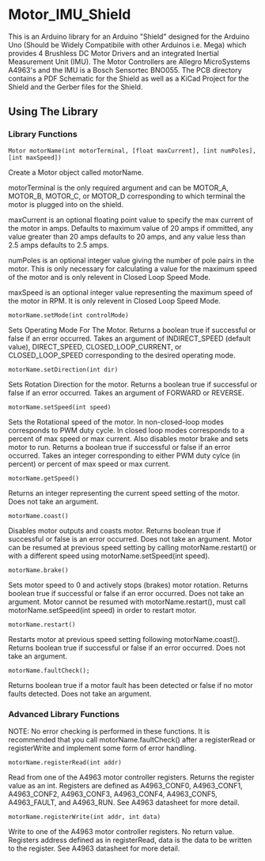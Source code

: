 # Motor_IMU_Shield

This is an Arduino library for an Arduino "Shield" designed for the Arduino Uno (Should be Widely Compatibile with other Arduinos i.e. Mega) which provides 4 Brushless DC Motor Drivers and an integrated Inertial Measurement Unit (IMU). The Motor Controllers are Allegro MicroSystems A4963's and the IMU is a Bosch Sensortec BNO055. The PCB directory contains a PDF Schematic for the Shield as well as a KiCad Project for the Shield and the Gerber files for the Shield.

## Using The Library

### Library Functions

```
Motor motorName(int motorTerminal, [float maxCurrent], [int numPoles], [int maxSpeed])
```

Create a Motor object called motorName.

motorTerminal is the only required argument and can be MOTOR_A, MOTOR_B, MOTOR_C, or MOTOR_D corresponding to which terminal the motor is plugged into on the shield.

maxCurrent is an optional floating point value to specify the max current of the motor in amps. Defaults to maximum value of 20 amps if ommitted, any value greater than 20 amps defaults to 20 amps, and any value less than 2.5 amps defaults to 2.5 amps.

numPoles is an optional integer value giving the number of pole pairs in the motor. This is only necessary for calculating a value for the maximum speed of the motor and is only relevent in Closed Loop Speed Mode.

maxSpeed is an optional integer value representing the maximum speed of the motor in RPM. It is only relevent in Closed Loop Speed Mode.

```
motorName.setMode(int controlMode)
```

Sets Operating Mode For The Motor. Returns a boolean true if successful or false if an error occurred. Takes an argument of INDIRECT_SPEED (default value), DIRECT_SPEED, CLOSED_LOOP_CURRENT, or CLOSED_LOOP_SPEED corresponding to the desired operating mode.

```
motorName.setDirection(int dir)
```

Sets Rotation Direction for the motor. Returns a boolean true if successful or false if an error occurred. Takes an argument of FORWARD or REVERSE.

```
motorName.setSpeed(int speed)
```

Sets the Rotational speed of the motor. In non-closed-loop modes corresponds to PWM duty cycle. In closed loop modes corresponds to a percent of max speed or max current. Also disables motor brake and sets motor to run. Returns a boolean true if successful or false if an error occurred. Takes an integer corresponding to either PWM duty cylce (in percent) or percent of max speed or max current.

```
motorName.getSpeed()
```

Returns an integer representing the current speed setting of the motor. Does not take an argument.

```
motorName.coast()
```

Disables motor outputs and coasts motor. Returns boolean true if successful or false is an error occurred. Does not take an argument. Motor can be resumed at previous speed setting by calling motorName.restart() or with a different speed using motorName.setSpeed(int speed).

```
motorName.brake()
```

Sets motor speed to 0 and actively stops (brakes) motor rotation. Returns boolean true if successful or false if an error occurred. Does not take an argument. Motor cannot be resumed with motorName.restart(), must call motorName.setSpeed(int speed) in order to restart motor.

```
motorName.restart()
```

Restarts motor at previous speed setting following motorName.coast(). Returns boolean true if successful or false if an error occurred. Does not take an argument.

```
motorName.faultCheck();
```

Returns boolean true if a motor fault has been detected or false if no motor faults detected. Does not take an argument.

### Advanced Library Functions

NOTE: No error checking is performed in these functions. It is recommended that you call motorName.faultCheck() after a registerRead or registerWrite and implement some form of error handling.

```
motorName.registerRead(int addr)
```

Read from one of the A4963 motor controller registers. Returns the register value as an int. Registers are defined as A4963_CONF0, A4963_CONF1, A4963_CONF2, A4963_CONF3, A4963_CONF4, A4963_CONF5, A4963_FAULT, and A4963_RUN. See A4963 datasheet for more detail.

```
motorName.registerWrite(int addr, int data)
```

Write to one of the A4963 motor controller registers. No return value. Registers address defined as in registerRead, data is the data to be written to the register. See A4963 datasheet for more detail.
